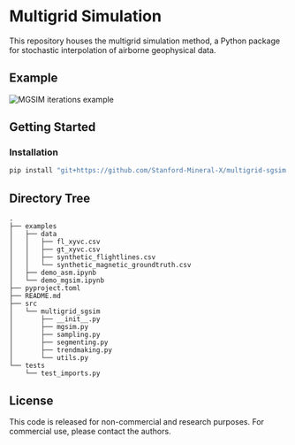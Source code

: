 # Multigrid Simulation
This repository houses the multigrid simulation method, a Python package for stochastic interpolation of airborne geophysical data.

## Example
![MGSIM iterations example](figures/mgsim_iterations.png)

## Getting Started
### Installation
```bash
pip install "git+https://github.com/Stanford-Mineral-X/multigrid-sgsim.git@main#egg=multigrid-sgsim"
```
## Directory Tree
```
.
├── examples
│   ├── data
│   │   ├── fl_xyvc.csv
│   │   ├── gt_xyvc.csv
│   │   ├── synthetic_flightlines.csv
│   │   └── synthetic_magnetic_groundtruth.csv
│   ├── demo_asm.ipynb
│   └── demo_mgsim.ipynb
├── pyproject.toml
├── README.md
├── src
│   └── multigrid_sgsim
│       ├── __init__.py
│       ├── mgsim.py
│       ├── sampling.py
│       ├── segmenting.py
│       ├── trendmaking.py
│       └── utils.py
└── tests
    └── test_imports.py
```

## License
This code is released for non-commercial and research purposes. For commercial use, please contact the authors.
